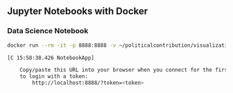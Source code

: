 ## Jupyter Notebooks with Docker
### Data Science Notebook
```bash
docker run --rm -it -p 8888:8888 -v ~/politicalcontribution/visualizations/<xxx>:/home/jovyan/work jupyter/datascience-notebook

[C 15:58:38.426 NotebookApp]

    Copy/paste this URL into your browser when you connect for the first time,
    to login with a token:
        http://localhost:8888/?token=<token>
```

